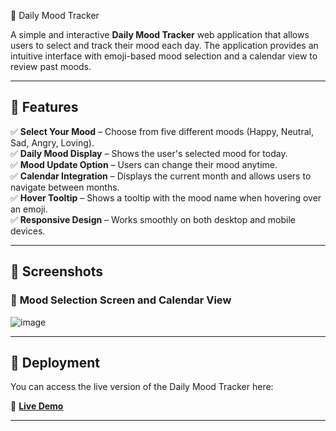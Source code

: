 🌟 Daily Mood Tracker  

A simple and interactive **Daily Mood Tracker** web application that allows users to select and track their mood each day. The application provides an intuitive interface with emoji-based mood selection and a calendar view to review past moods.

---

## 📌 Features

✅ **Select Your Mood** – Choose from five different moods (Happy, Neutral, Sad, Angry, Loving).  
✅ **Daily Mood Display** – Shows the user's selected mood for today.  
✅ **Mood Update Option** – Users can change their mood anytime.  
✅ **Calendar Integration** – Displays the current month and allows users to navigate between months.  
✅ **Hover Tooltip** – Shows a tooltip with the mood name when hovering over an emoji.  
✅ **Responsive Design** – Works smoothly on both desktop and mobile devices.  

---

## 📸 Screenshots  

### 🔹 **Mood Selection Screen and Calendar View**  
![image]([https://github.com/user-attachments/assets/4304f191-562c-465c-8d12-29237963e845](https://mood-tracker-js-git-main-gitesh-zopes-projects.vercel.app/))
 

---

## 🚀 Deployment  

You can access the live version of the Daily Mood Tracker here:  

🔗 **[Live Demo]()**  

---

